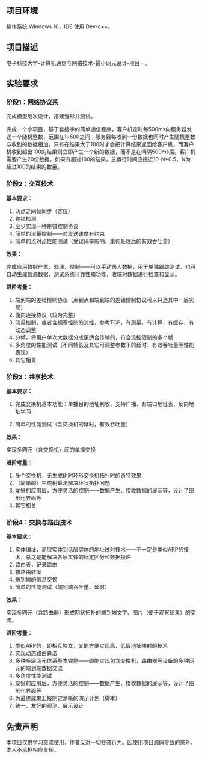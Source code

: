 ## 项目环境

操作系统 Windows 10，IDE 使用 Dev-c++。

## 项目描述

电子科技大学-计算机通信与网络技术-最小网元设计-项目一。

## 实验要求

### 阶段1：网络协议系

完成模型层次设计，搭建雏形并测试。

完成一个小项目，基于套接字的简单通信程序，客户机定时每500ms向服务器发送一个随机整数，范围在1~500之间；服务器每收到一份数据也同时产生随机整数与收到的数据相加，只有在结果大于100时才会把计算结果返回给客户机，而客户机收到超出100的结果则立即产生一个新的数据，而不是在间隔500ms后。客户机需要产生20份数据，如果有超过100的结果，总运行时间应接近10-N*0.5，N为超过100的结果的数量。

### 阶段2：交互技术

**基本要求：**

1. 两点之间帧同步（定位）
2. 差错检测
3. 至少实现一种差错控制协议
4. 简单的流量控制——对发送速度有约束
5. 简单的点对点性能测试（受误码率影响、重传处理后的有效吞吐量）

**效果：**

完成应用数据产生、处理、控制——可以手动录入数据，用于单独跟踪测试，也可自动生成信源数据，测试系统可靠性和功能，收端对数据进行检查和显示。

**进阶考量：**

1. 端到端的差错控制协议（点到点和端到端的差错控制协议可以只选其中一层实现）
2. 面向连接协议（较为完整）
3. 流量控制，或者含拥塞控制的流控，参考TCP，有测量，有计算，有缓存，有动态调整
4. 分帧，将用户单次大数据分成更适合传输的，符合流控限制的多个帧
5. 多角度的性能测试（不同帧长及其它可调整参数下的延时、有效吞吐量等性能表现）
6. 其它相关

### 阶段3：共享技术

**基本要求：**

1. 完成交换机基本功能：单播目的地址判收、支持广播、有端口地址表、反向地址学习

2. 简单的性能测试（含交换机的延时，有效吞吐量）

**效果：**

实现多网元（含交换机）间的单播交换

**进阶考量：**

1. 多个交换机，无生成树时环形交换机拓扑时的奇特效果
2. （简单的）生成树算法解决环状拓扑问题
3. 友好的应用层，方便灵活的控制——数据产生、接收数据的展示等，设计了图形化界面等
4. 其它相关

### 阶段4：交换与路由技术

**基本要求：**

1. 实体编址，高层实体到低层实体的地址映射技术——不一定是类似ARP的技术，总之是能解决各层实体的标定区分和数据投递
2. 路由表，记录路由
3. 按路由转发
4. 端到端的信息交换
5. 简单的性能测试（端到端吞吐量、延时）

**效果：**

实现多网元（含路由器）形成网状拓扑的端到端文字、图片（便于观察结果）的交流。

**进阶考量：**

1. 类似ARP的，即相互独立，又能方便实现高、低层地址映射的技术
2. 实现动态路由算法
3. 多种多层网元体系基本完整——即能实现包含交换机、路由器等设备的多种网元的端到端数据交流
4. 多角度性能测试
5. 友好的应用层，方便灵活的控制——数据产生、接收数据的展示等，设计了图形化界面等
6. 为最终成果汇报制定清晰的演示计划（脚本）
7. 统一、友好的观测、展示设计

## 免责声明

本项目仅供学习交流使用，作者反对一切抄袭行为。因使用项目源码导致的意外，本人不承担相应责任。
